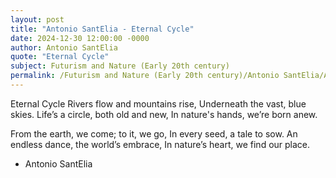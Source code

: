 ```yaml
---
layout: post
title: "Antonio SantElia - Eternal Cycle"
date: 2024-12-30 12:00:00 -0000
author: Antonio SantElia
quote: "Eternal Cycle"
subject: Futurism and Nature (Early 20th century)
permalink: /Futurism and Nature (Early 20th century)/Antonio SantElia/Antonio SantElia - Eternal Cycle
---
```


Eternal Cycle
Rivers flow and mountains rise,
Underneath the vast, blue skies.
Life’s a circle, both old and new,
In nature's hands, we’re born anew.

From the earth, we come; to it, we go,
In every seed, a tale to sow.
An endless dance, the world’s embrace,
In nature’s heart, we find our place.


- Antonio SantElia
